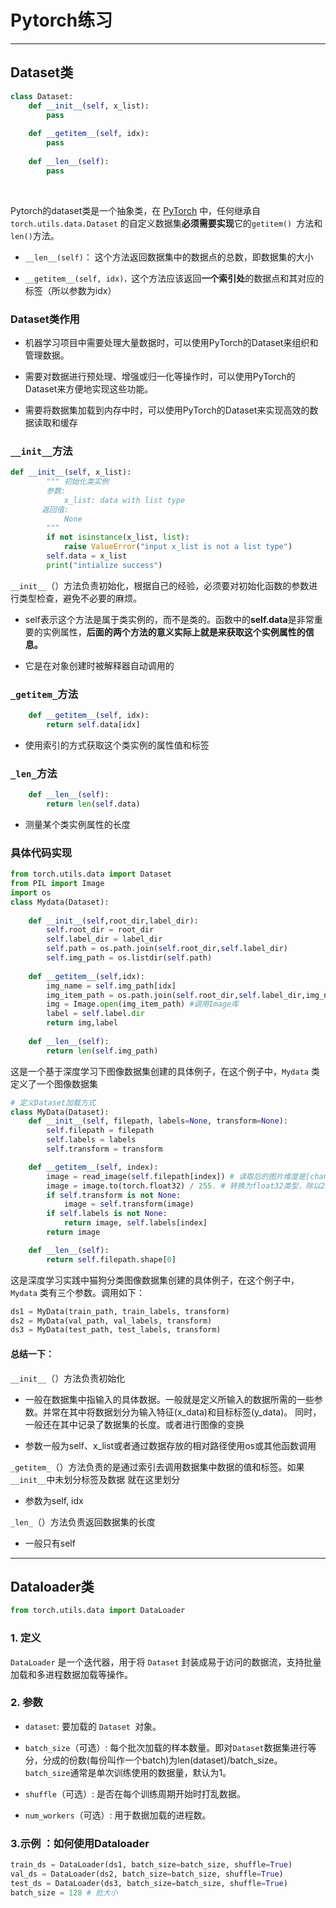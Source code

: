 # Pytorch练习





---



## Dataset类

```python
class Dataset:
    def __init__(self, x_list):
        pass
    
    def __getitem__(self, idx):
        pass
    
    def __len__(self):
        pass
```

​                     

 Pytorch的dataset类是一个抽象类，在 [PyTorch](https://so.csdn.net/so/search?q=PyTorch&spm=1001.2101.3001.7020) 中，任何继承自 `torch.utils.data.Dataset` 的自定义数据集**必须需要实现**它的`getitem() `方法和`len()`方法。

- `__len__(self)`： 这个方法返回数据集中的数据点的总数，即数据集的大小

- `__getitem__(self, idx)，`这个方法应该返回**一个索引处**的数据点和其对应的标签（所以参数为idx）



### Dataset类作用

- 机器学习项目中需要处理大量数据时，可以使用PyTorch的Dataset来组织和管理数据。
- 需要对数据进行预处理、增强或归一化等操作时，可以使用PyTorch的Dataset来方便地实现这些功能。

- 需要将数据集加载到内存中时，可以使用PyTorch的Dataset来实现高效的数据读取和缓存





### `__init__`方法

```python
def __init__(self, x_list):
        """ 初始化类实例
        参数:
            x_list: data with list type
       返回值:
            None
        """
        if not isinstance(x_list, list):
            raise ValueError("input x_list is not a list type")
        self.data = x_list
        print("intialize success")
```

`__init__`（）方法负责初始化，根据自己的经验，必须要对初始化函数的参数进行类型检查，避免不必要的麻烦。

- self表示这个方法是属于类实例的，而不是类的。函数中的**self.data**是非常重要的实例属性，**后面的两个方法的意义实际上就是来获取这个实例属性的信息。**

- 它是在对象创建时被解释器自动调用的







### `_getitem_`方法

```python
    def __getitem__(self, idx):
        return self.data[idx]
```

- 使用索引的方式获取这个类实例的属性值和标签



### `_len_`方法

```python
	def __len__(self):
        return len(self.data)
```

- 测量某个类实例属性的长度





### 具体代码实现

```python
from torch.utils.data import Dataset
from PIL import Image
import os
class Mydata(Dataset):
    
    def __init__(self,root_dir,label_dir):
        self.root_dir = root_dir
        self.label_dir = label_dir
        self.path = os.path.join(self.root_dir,self.label_dir)
        self.img_path = os.listdir(self.path)
        
    def __getitem__(self,idx):
        img_name = self.img_path[idx]
        img_item_path = os.path.join(self.root_dir,self.label_dir,img_name)
        img = Image.open(img_item_path) #调用Image库
        label = self.label.dir
        return img,label
    
    def __len__(self):
        return len(self.img_path)
```



这是一个基于深度学习下图像数据集创建的具体例子，在这个例子中，`Mydata` 类定义了一个图像数据集





```python
# 定义Dataset加载方式
class MyData(Dataset):
    def __init__(self, filepath, labels=None, transform=None):
        self.filepath = filepath
        self.labels = labels
        self.transform = transform

    def __getitem__(self, index):
        image = read_image(self.filepath[index]) # 读取后的图片维度是[channl, height, width]
        image = image.to(torch.float32) / 255. # 转换为float32类型，除以255进行归一化
        if self.transform is not None:
            image = self.transform(image)
        if self.labels is not None:
            return image, self.labels[index]
        return image

    def __len__(self):
        return self.filepath.shape[0]

```

这是深度学习实践中猫狗分类图像数据集创建的具体例子，在这个例子中，`Mydata` 类有三个参数。调用如下：

```python
ds1 = MyData(train_path, train_labels, transform)
ds2 = MyData(val_path, val_labels, transform)
ds3 = MyData(test_path, test_labels, transform)
```



#### 总结一下：

`__init__`（）方法负责初始化

- 一般在数据集中指输入的具体数据。一般就是定义所输入的数据所需的一些参数。并常在其中将数据划分为输入特征(x_data)和目标标签(y_data)。  同时，一般还在其中记录了数据集的长度。或者进行图像的变换

- 参数一般为self、x_list或者通过数据存放的相对路径使用os或其他函数调用



`_getitem_`（）方法负责的是通过索引去调用数据集中数据的值和标签。如果`__init__`中未划分标签及数据 就在这里划分

- 参数为self, idx



`_len_`（）方法负责返回数据集的长度

- 一般只有self

---







## Dataloader类

```python
from torch.utils.data import DataLoader
```



### 1. 定义

`DataLoader` 是一个迭代器，用于将 `Dataset` 封装成易于访问的数据流，支持批量加载和多进程数据加载等操作。



### 2. 参数

- `dataset`: 要加载的 `Dataset `对象。

- `batch_size`（可选）: 每个批次加载的样本数量。即对`Dataset`数据集进行等分，分成的份数(每份叫作一个batch)为len(dataset)/batch_size。`batch_size`通常是单次训练使用的数据量，默认为1。

- `shuffle`（可选）: 是否在每个训练周期开始时打乱数据。

- `num_workers`（可选）: 用于数据加载的进程数。



### 3.示例 ：如何使用Dataloader

```python
train_ds = DataLoader(ds1, batch_size=batch_size, shuffle=True)
val_ds = DataLoader(ds2, batch_size=batch_size, shuffle=True)
test_ds = DataLoader(ds3, batch_size=batch_size, shuffle=True)
batch_size = 128 # 批大小
```

